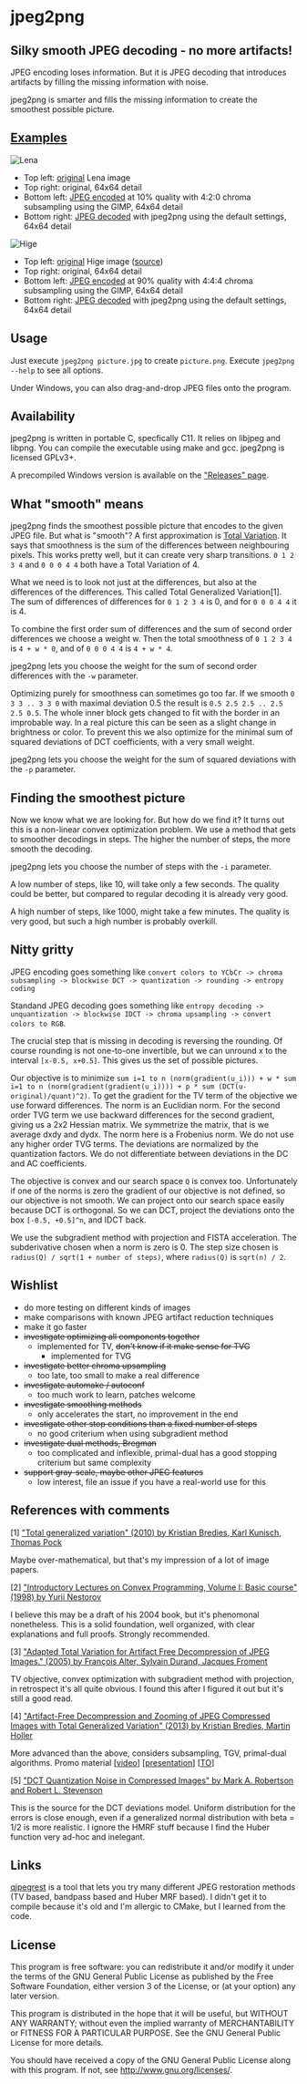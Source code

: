 # jpeg2png
## Silky smooth JPEG decoding - no more artifacts!
JPEG encoding loses information. But it is JPEG decoding that introduces artifacts by filling the missing information with noise.

jpeg2png is smarter and fills the missing information to create the smoothest possible picture.

## [Examples](/../../tree/images)

![Lena](/../images/lena_tiles.png?raw=true)

* Top left: [original](../images/lena.png) Lena image
* Top right: original, 64x64 detail
* Bottom left: [JPEG encoded](../images/lena.jpg) at 10% quality with 4:2:0 chroma subsampling using the GIMP, 64x64 detail
* Bottom right: [JPEG decoded](../images/lena_restored.jpg) with jpeg2png using the default settings, 64x64 detail

![Hige](/../images/deviantart_tiles.png?raw=true)

* Top left: [original](../images/deviantart.png) Hige image ([source](http://whitedovehemlock.deviantart.com/art/Hige-315700935))
* Top right: original, 64x64 detail
* Bottom left: [JPEG encoded](../images/deviantart.jpg) at 90% quality with 4:4:4 chroma subsampling using the GIMP, 64x64 detail
* Bottom right: [JPEG decoded](../images/deviantart_restored.png) with jpeg2png using the default settings, 64x64 detail

## Usage

Just execute ``jpeg2png picture.jpg`` to create ``picture.png``. Execute ``jpeg2png --help`` to see all options.

Under Windows, you can also drag-and-drop JPEG files onto the program.

## Availability

jpeg2png is written in portable C, specfically C11. It relies on libjpeg and libpng.
You can compile the executable using make and gcc.
jpeg2png is licensed GPLv3+.

A precompiled Windows version is available on the ["Releases" page](../../releases).

## What "smooth" means
jpeg2png finds the smoothest possible picture that encodes to the given JPEG file.
But what is "smooth"? A first approximation is [Total Variation](https://en.wikipedia.org/wiki/Total_variation_denoising).
It says that smoothness is the sum of the differences between neighbouring pixels.
This works pretty well, but it can create very sharp transitions.
``0 1 2 3 4`` and ``0 0 0 4 4`` both have a Total Variation of 4.

What we need is to look not just at the differences, but also at the differences of the differences.
This called Total Generalized Variation[1]. The sum of differences of differences for
``0 1 2 3 4`` is 0, and for ``0 0 0 4 4`` it is 4.

To combine the first order sum of differences and the sum of second order differences we choose a weight w.
Then the total smoothness of ``0 1 2 3 4`` is ``4 + w * 0``, and of ``0 0 0 4 4`` is ``4 + w * 4``.

jpeg2png lets you choose the weight for the sum of second order differences with the ``-w`` parameter.

Optimizing purely for smoothness can sometimes go too far.
If we smooth ``0 3 3 .. 3 3 0`` with maximal deviation 0.5 the result is ``0.5 2.5 2.5 .. 2.5 2.5 0.5``.
The whole inner block gets changed to fit with the border in an improbable way.
In a real picture this can be seen as a slight change in brightness or color.
To prevent this we also optimize for the minimal sum of squared deviations of DCT coefficients, with a very small weight.

jpeg2png lets you choose the weight for the sum of squared deviations with the ``-p`` parameter.

## Finding the smoothest picture
Now we know what we are looking for. But how do we find it?
It turns out this is a non-linear convex optimization problem.
We use a method that gets to smoother decodings in steps.
The higher the number of steps, the more smooth the decoding.

jpeg2png lets you choose the number of steps with the ``-i`` parameter.

A low number of steps, like 10, will take only a few seconds.
The quality could be better, but compared to regular decoding it is already very good.

A high number of steps, like 1000, might take a few minutes.
The quality is very good, but such a high number is probably overkill.

## Nitty gritty
JPEG encoding goes something like
``convert colors to YCbCr -> chroma subsampling -> blockwise DCT -> quantization -> rounding -> entropy coding``

Standand JPEG decoding goes something like
``entropy decoding -> unquantization -> blockwise IDCT -> chroma upsampling -> convert colors to RGB``.

The crucial step that is missing in decoding is reversing the rounding.
Of course rounding is not one-to-one invertible, but we can unround x to the interval ``[x-0.5, x+0.5]``.
This gives us the set of possible pictures.

Our objective is to minimize ``sum i=1 to n (norm(gradient(u_i))) + w * sum i=1 to n (norm(gradient(gradient(u_i)))) + p * sum (DCT(u-original)/quant)^2)``.
To get the gradient for the TV term of the objective we use forward differences.
The norm is an Euclidian norm.
For the second order TVG term we use backward differences for the second gradient, giving us a 2x2 Hessian matrix.
We symmetrize the matrix, that is we average dxdy and dydx.
The norm here is a Frobenius norm.
We do not use any higher order TVG terms.
The deviations are normalized by the quantization factors.
We do not differentiate between deviations in the DC and AC coefficients.

The objective is convex and our search space ``Q`` is convex too.
Unfortunately if one of the norms is zero the gradient of our objective is not defined, so our objective is not smooth.
We can project onto our search space easily because DCT is orthogonal. So we can DCT, project the deviations onto the box ``[-0.5, +0.5]^n``, and IDCT back.

We use the subgradient method with projection and FISTA acceleration. The subderivative chosen when a norm is zero is 0.
The step size chosen is ``radius(Q) / sqrt(1 + number of steps)``, where ``radius(Q)`` is ``sqrt(n) / 2``.

## Wishlist

* do more testing on different kinds of images
* make comparisons with known JPEG artifact reduction techniques
* make it go faster
* ~~investigate optimizing all components together~~
  * implemented for TV, ~~don't know if it make sense for TVG~~
    * implemented for TVG
* ~~investigate better chroma upsampling~~
  * too late, too small to make a real difference
* ~~investigate automake / autoconf~~
  * too much work to learn, patches welcome
* ~~investigate smoothing methods~~
  * only accelerates the start, no improvement in the end
* ~~investigate other stop conditions than a fixed number of steps~~
  * no good criterium when using subgradient method
* ~~investigate dual methods, Bregman~~
  * too complicated and inflexible, primal-dual has a good stopping criterium but same complexity
* ~~support gray-scale, maybe other JPEG features~~
  * low interest, file an issue if you have a real-world use for this

## References with comments

[1] ["Total generalized variation" (2010) by Kristian Bredies, Karl Kunisch, Thomas Pock](http://gpu4vision.icg.tugraz.at/papers/2009/pock_tgv.pdf)

Maybe over-mathematical, but that's my impression of a lot of image papers.

[2] ["Introductory Lectures on Convex Programming, Volume I: Basic course" (1998) by Yurii Nestorov](http://enpub.fulton.asu.edu/cseml/Fall2008_ConvOpt/book/Intro-nl.pdf)

I believe this may be a draft of his 2004 book, but it's phenomonal nonetheless.
This is a solid foundation, well organized, with clear explanations and full proofs.
Strongly recommended.

[3] ["Adapted Total Variation for Artifact Free Decompression of JPEG Images." (2005) by François Alter, Sylvain Durand, Jacques Froment](http://www.mediafire.com/view/o9ya9gsdzyb0cwq/art10.1007s10851-005-6467-9.pdf)

TV objective, convex optimization with subgradient method with projection, in retrospect it's all quite obvious.
I found this after I figured it out but it's still a good read.

[4] ["Artifact-Free Decompression and Zooming of JPEG Compressed Images with Total Generalized Variation" (2013) by Kristian Bredies, Martin Holler](http://www.ma.tum.de/foswiki/pub/IGDK1754/ProceedingOther/BrediesHoller_2013.pdf)

More advanced than the above, considers subsampling, TGV, primal-dual algorithms. Promo material [[video](http://www.youtube.com/watch?v=GJG3B4X3eiQ)] [[presentation](http://www.uni-graz.at/~hollerm/presentations/presentation_tgv_jpeg.pdf)] [[TO](https://static.uni-graz.at/fileadmin/forschen/dokumente/technologietransfer/TO_JPEG_TGV.pdf)]

[5] ["DCT Quantization Noise in Compressed Images" by Mark A. Robertson and Robert L. Stevenson](https://www3.nd.edu/~lisa/mrobert2/csvt2001submit.pdf)

This is the source for the DCT deviations model. Uniform distribution for the errors is close enough, even if a generalized normal distribution with beta = 1/2 is more realistic. I ignore the HMRF stuff because I find the Huber function very ad-hoc and inelegant.

## Links

[qjpegrest](http://viric.name/soft/qjpegrest/) is a tool that lets you try many different JPEG restoration methods (TV based, bandpass based and Huber MRF based). I didn't get it to compile because it's old and I'm allergic to CMake, but I learned from the code.

## License

This program is free software: you can redistribute it and/or modify
it under the terms of the GNU General Public License as published by
the Free Software Foundation, either version 3 of the License, or
(at your option) any later version.

This program is distributed in the hope that it will be useful,
but WITHOUT ANY WARRANTY; without even the implied warranty of
MERCHANTABILITY or FITNESS FOR A PARTICULAR PURPOSE.  See the
GNU General Public License for more details.

You should have received a copy of the GNU General Public License
along with this program.  If not, see <http://www.gnu.org/licenses/>.
